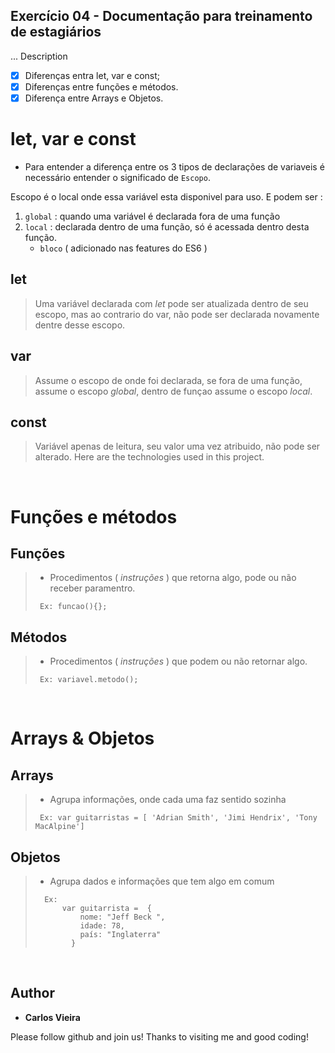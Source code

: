 
## Exercício 04 - Documentação para treinamento de estagiários

... Description

- [x] Diferenças entra let, var e const;
- [x] Diferenças entre funções e métodos.
- [x] Diferença entre Arrays e Objetos.

# let, var e const 



- Para entender a diferença entre os 3 tipos de declarações de variaveis
é necessário entender o significado de `Escopo`.

Escopo é o local onde essa variável esta disponivel para uso. E
podem ser :

1. `global` : quando uma variável é declarada fora de uma função
2. `local` : declarada dentro de uma função, só é acessada dentro desta função.
    - `bloco` ( adicionado nas features do ES6 )

## let
>Uma variável declarada com _let_ pode ser atualizada dentro de seu escopo, mas ao contrario do var, não pode ser declarada novamente dentre desse escopo.


## var
> Assume o escopo de onde foi declarada, se fora de uma função, assume o escopo      _global_, dentro de funçao assume o escopo _local_.


 ## const
>Variável apenas de leitura, seu valor uma vez atribuido, não pode ser alterado.
Here are the technologies used in this project.

&nbsp;

# Funções e métodos

## Funções
> - Procedimentos ( _instruções_ ) que retorna algo, pode ou não receber paramentro.
> ``` 
>  Ex: funcao(){};

## Métodos
> - Procedimentos ( _instruções_ ) que podem ou não retornar algo.
> ``` 
>  Ex: variavel.metodo();


&nbsp;

# Arrays & Objetos

## Arrays
> - Agrupa informações, onde cada uma faz sentido sozinha
> ``` 
>  Ex: var guitarristas = [ 'Adrian Smith', 'Jimi Hendrix', 'Tony MacAlpine']


## Objetos
> - Agrupa dados e informações que tem algo em comum
> ``` 
>   Ex: 
>       var guitarrista =  {
>           nome: "Jeff Beck ",
>           idade: 78,
>           país: "Inglaterra"
>         }



&nbsp;



## Author

* **Carlos Vieira**


Please follow github and join us!
Thanks to visiting me and good coding!
